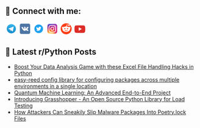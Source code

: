 ## 🔎 Connect with me:
[<img src="https://github.com/bullbesh/bullbesh/blob/main/images/Telegram.png" width="32" height="32" />](https://t.me/bullbesh)
[<img src="https://github.com/bullbesh/bullbesh/blob/main/images/VK.png" width="32" height="32" />](https://vk.com/bullbesh)
[<img src="https://github.com/bullbesh/bullbesh/blob/main/images/Twitter.png" width="32" height="32" />](https://twitter.com/bullbesh1)
[<img src="https://github.com/bullbesh/bullbesh/blob/main/images/Instagram.png" width="32" height="32" />](https://www.instagram.com/bullbesh)
[<img src="https://github.com/bullbesh/bullbesh/blob/main/images/Reddit.png" width="32" height="32" />](https://www.reddit.com/user/bullbesh)
[<img src="https://github.com/bullbesh/bullbesh/blob/main/images/YouTube.png" width="32" height="32" />](https://www.youtube.com/channel/UCtfjRs6uzgq5mfm8S06WTcg)

## 📕 Latest r/Python Posts
<!-- BLOG-POST-LIST:START -->
- [Boost Your Data Analysis Game with these Excel File Handling Hacks in Python](https://www.reddit.com/r/Python/comments/135cbby/boost_your_data_analysis_game_with_these_excel/)
- [easy-reed config library for configuring packages across multiple environments in a single location](https://www.reddit.com/r/Python/comments/135bo7d/easyreed_config_library_for_configuring_packages/)
- [Quantum Machine Learning: An Advanced End-to-End Project](https://www.reddit.com/r/Python/comments/135bmvy/quantum_machine_learning_an_advanced_endtoend/)
- [Introducing Grasshopper - An Open Source Python Library for Load Testing](https://www.reddit.com/r/Python/comments/1359uik/introducing_grasshopper_an_open_source_python/)
- [How Attackers Can Sneakily Slip Malware Packages Into Poetry.lock Files](https://www.reddit.com/r/Python/comments/1357wra/how_attackers_can_sneakily_slip_malware_packages/)
<!-- BLOG-POST-LIST:END -->

